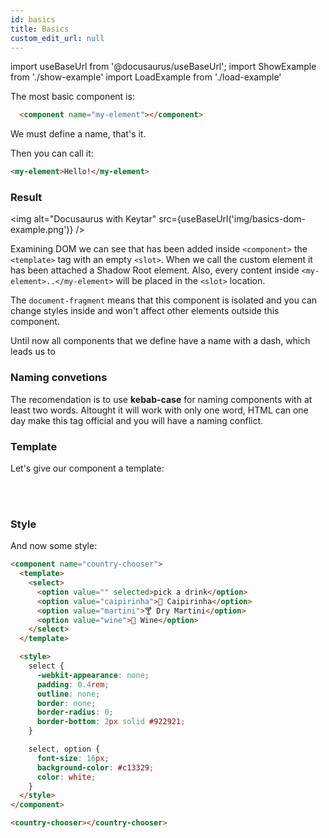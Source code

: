 ```yaml
---
id: basics
title: Basics
custom_edit_url: null
---
```


import useBaseUrl from '@docusaurus/useBaseUrl';
import ShowExample from './show-example'
import LoadExample from './load-example'

The most basic component is:

```html
  <component name="my-element"></component>
```

We must define a name, that's it.

Then you can call it:

```html
<my-element>Hello!</my-element>
```

### Result
<img alt="Docusaurus with Keytar" src={useBaseUrl('img/basics-dom-example.png')} />

Examining DOM we can see that has been added inside `<component>` the `<template>` tag with an empty `<slot>`.
When we call the custom element it has been attached a Shadow Root element. Also, every content inside
`<my-element>..</my-element>` will be placed in the `<slot>` location.

The `document-fragment` means that this component is isolated and you can change styles inside and won't affect other elements outside this component.

Until now all components that we define have a name with a dash, which leads us to

### Naming convetions

The recomendation is to use **kebab-case** for naming components with at least two words.
Altought it will work with only one word, HTML can one day make this tag official and you will have a naming conflict.

### Template

Let's give our component a template:

<ShowExample file="basic-template-example.html" />

<LoadExample file="basic-template-example.html" />

<br /><br />

### Style

And now some style:

```html
<component name="country-chooser">
  <template>
    <select>
      <option value="" selected>pick a drink</option>
      <option value="caipirinha">🍹 Caipirinha</option>
      <option value="martini">🍸 Dry Martini</option>
      <option value="wine">🍷 Wine</option>
    </select>
  </template>

  <style>
    select {
      -webkit-appearance: none;
      padding: 0.4rem;
      outline: none;
      border: none;
      border-radius: 0;
      border-bottom: 2px solid #922921;
    }

    select, option {
      font-size: 16px;
      background-color: #c13329;
      color: white;
    }
  </style>
</component>

<country-chooser></country-chooser>
```

<LoadExample file="basic-template-example-styled.html" />
